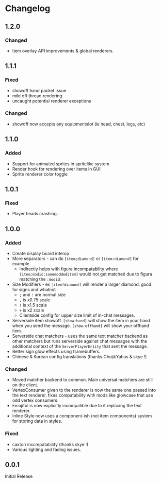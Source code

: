 # Changelog

## 1.2.0

### Changed

- Item overlay API improvements & global renderers.

## 1.1.1

### Fixed

- showoff hand packet issue
- mild off thread rendering
- uncaught potential renderer exceptions

### Changed

- showoff now accepts any equipmentslot (ie head, chest, legs, etc)

## 1.1.0

### Added

- Support for animated sprites in spritelike system
- Render hook for rendering over items in GUI
- Sprite renderer color toggle

## 1.0.1

### Fixed

- Player heads crashing.

## 1.0.0

### Added

- Create display board interop
- More separators - can do `[item;diamond]` or `[item:diamond]` for example.
  - Indirectly helps with figura incompatability where `[item:modid:somemoddeditem]` would not get matched due to figura matching the `:modid:` 
- Size Modifiers - ex `[item!diamond]` will render a larger diamond. good for signs and whatnot
  - `;` and `:` are normal size
  - `,` is x0.75 scale
  - `!` is x1.5 scale
  - `+` is x2 scale
  - Clientside config for upper size limit of in-chat messages.
- Serverside item showoff. `[show:hand]` will show the item in your hand when you send the message. `[show:offhand]` will show your offhand item.
- Serverside chat matchers - uses the same text matcher backend as other matchers but runs serverside against chat messages with the additional context of the `ServerPlayerEntity` that sent the message.
- Better sign glow effects using framebuffers. 
- Chinese & Korean config translations (thanks ChuijkYahus & skye !)

### Changed
- Moved matcher backend to common. Main universal matchers are still on the client.
- VertexConsumer given to the renderer is now the same one passed into the text renderer, fixes compatability with mods like glowcase that use odd vertex consumers.
- Emojiful is now explicitly incompatible due to it replacing the text renderer.
- Inline Style now uses a component-ish (not item components) system for storing data in styles.

### Fixed
- caxton incompatability (thanks skye !)
- Various lighting and fading issues.

## 0.0.1

Initial Release
